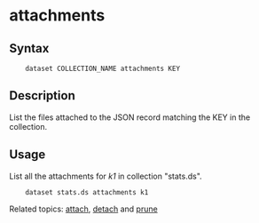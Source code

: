 
# attachments

## Syntax

```
    dataset COLLECTION_NAME attachments KEY
```

## Description

List the files attached to the JSON record matching the KEY
in the collection.

## Usage

List all the attachments for _k1_ in collection "stats.ds".

```shell
    dataset stats.ds attachments k1
```

Related topics: [attach](attach.html), [detach](detach.html) and [prune](prune.html)

